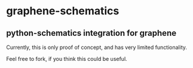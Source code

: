 # graphene-schematics
## python-schematics integration for graphene

Currently, this is only proof of concept, and has very limited functionality.

Feel free to fork, if you think this could be useful.

